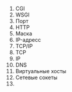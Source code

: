 1) CGI
2) WSGI
3) Порт
4) HTTP
5) Маска
6) IP-адресс
7) TCP/IP
8) TCP
9) IP
10) DNS
11) Виртуальные хосты
12) Сетевые сокеты
13) 